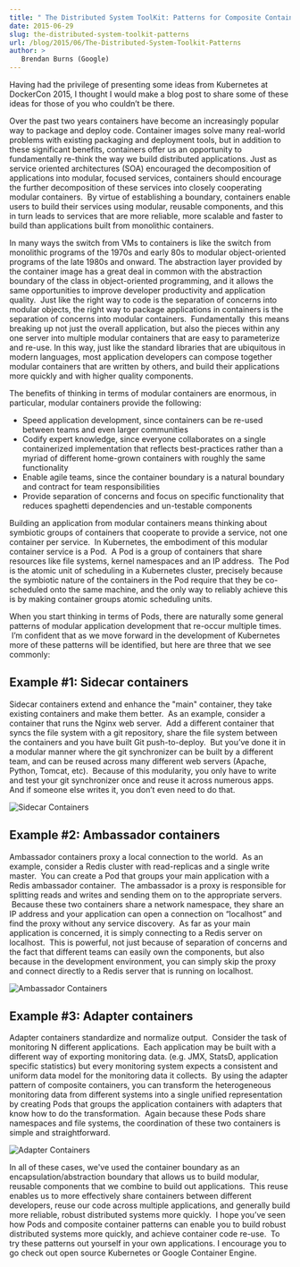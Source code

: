 ```yaml
---
title: " The Distributed System ToolKit: Patterns for Composite Containers "
date: 2015-06-29
slug: the-distributed-system-toolkit-patterns
url: /blog/2015/06/The-Distributed-System-Toolkit-Patterns
author: >
   Brendan Burns (Google)
---
```

Having had the privilege of presenting some ideas from Kubernetes at DockerCon 2015, I thought I would make a blog post to share some of these ideas for those of you who couldn’t be there.  

Over the past two years containers have become an increasingly popular way to package and deploy code. Container images solve many real-world problems with existing packaging and deployment tools, but in addition to these significant benefits, containers offer us an opportunity to fundamentally re-think the way we build distributed applications. Just as service oriented architectures (SOA) encouraged the decomposition of applications into modular, focused services, containers should encourage the further decomposition of these services into closely cooperating modular containers. &nbsp;By virtue of establishing a boundary, containers enable users to build their services using modular, reusable components, and this in turn leads to services that are more reliable, more scalable and faster to build than applications built from monolithic containers.  

In many ways the switch from VMs to containers is like the switch from monolithic programs of the 1970s and early 80s to modular object-oriented programs of the late 1980s and onward. The abstraction layer provided by the container image has a great deal in common with the abstraction boundary of the class in object-oriented programming, and it allows the same opportunities to improve developer productivity and application quality. &nbsp;Just like the right way to code is the separation of concerns into modular objects, the right way to package applications in containers is the separation of concerns into modular containers. &nbsp;Fundamentally &nbsp;this means breaking up not just the overall application, but also the pieces within any one server into multiple modular containers that are easy to parameterize and re-use. In this way, just like the standard libraries that are ubiquitous in modern languages, most application developers can compose together modular containers that are written by others, and build their applications more quickly and with higher quality components.  

The benefits of thinking in terms of modular containers are enormous, in particular, modular containers provide the following:

- Speed application development, since containers can be re-used between teams and even larger communities
- Codify expert knowledge, since everyone collaborates on a single containerized implementation that reflects best-practices rather than a myriad of different home-grown containers with roughly the same functionality
- Enable agile teams, since the container boundary is a natural boundary and contract for team responsibilities
- Provide separation of concerns and focus on specific functionality that reduces spaghetti dependencies and un-testable components

Building an application from modular containers means thinking about symbiotic groups of containers that cooperate to provide a service, not one container per service. &nbsp;In Kubernetes, the embodiment of this modular container service is a Pod. &nbsp;A Pod is a group of containers that share resources like file systems, kernel namespaces and an IP address. &nbsp;The Pod is the atomic unit of scheduling in a Kubernetes cluster, precisely because the symbiotic nature of the containers in the Pod require that they be co-scheduled onto the same machine, and the only way to reliably achieve this is by making container groups atomic scheduling units.  


When you start thinking in terms of Pods, there are naturally some general patterns of modular application development that re-occur multiple times. &nbsp;I’m confident that as we move forward in the development of Kubernetes more of these patterns will be identified, but here are three that we see commonly:

## Example #1: Sidecar containers

Sidecar containers extend and enhance the "main" container, they take existing containers and make them better. &nbsp;As an example, consider a container that runs the Nginx web server. &nbsp;Add a different container that syncs the file system with a git repository, share the file system between the containers and you have built Git push-to-deploy. &nbsp;But you’ve done it in a modular manner where the git synchronizer can be built by a different team, and can be reused across many different web servers (Apache, Python, Tomcat, etc). &nbsp;Because of this modularity, you only have to write and test your git synchronizer once and reuse it across numerous apps. And if someone else writes it, you don’t even need to do that.

![Sidecar Containers](/images/blog/2015-06-00-The-Distributed-System-Toolkit-Patterns/sidecar-containers.png)

## Example #2: Ambassador containers

Ambassador containers proxy a local connection to the world. &nbsp;As an example, consider a Redis cluster with read-replicas and a single write master. &nbsp;You can create a Pod that groups your main application with a Redis ambassador container. &nbsp;The ambassador is a proxy is responsible for splitting reads and writes and sending them on to the appropriate servers. &nbsp;Because these two containers share a network namespace, they share an IP address and your application can open a connection on “localhost” and find the proxy without any service discovery. &nbsp;As far as your main application is concerned, it is simply connecting to a Redis server on localhost. &nbsp;This is powerful, not just because of separation of concerns and the fact that different teams can easily own the components, but also because in the development environment, you can simply skip the proxy and connect directly to a Redis server that is running on localhost.

![Ambassador Containers](/images/blog/2015-06-00-The-Distributed-System-Toolkit-Patterns/ambassador-containers.png)

## Example #3: Adapter containers

Adapter containers standardize and normalize output. &nbsp;Consider the task of monitoring N different applications. &nbsp;Each application may be built with a different way of exporting monitoring data. (e.g. JMX, StatsD, application specific statistics) but every monitoring system expects a consistent and uniform data model for the monitoring data it collects. &nbsp;By using the adapter pattern of composite containers, you can transform the heterogeneous monitoring data from different systems into a single unified representation by creating Pods that groups the application containers with adapters that know how to do the transformation. &nbsp;Again because these Pods share namespaces and file systems, the coordination of these two containers is simple and straightforward.

![Adapter Containers](/images/blog/2015-06-00-The-Distributed-System-Toolkit-Patterns/adapter-containers.png)


In all of these cases, we've used the container boundary as an encapsulation/abstraction boundary that allows us to build modular, reusable components that we combine to build out applications. &nbsp;This reuse enables us to more effectively share containers between different developers, reuse our code across multiple applications, and generally build more reliable, robust distributed systems more quickly. &nbsp;I hope you’ve seen how Pods and composite container patterns can enable you to build robust distributed systems more quickly, and achieve container code re-use. &nbsp;To try these patterns out yourself in your own applications. I encourage you to go check out open source Kubernetes or Google Container Engine.
